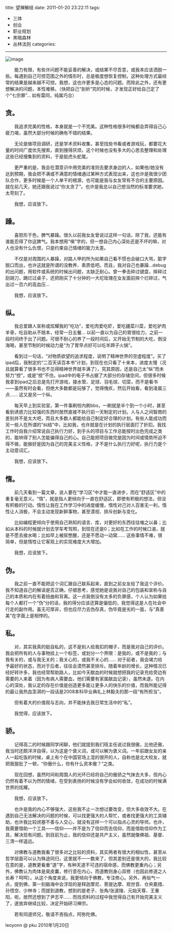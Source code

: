 ﻿title: 望禅解结
date: 2011-01-20 23:22:11
tags: 
- 三体
- 创业
- 职业规划
- 黑暗森林
- 丛林法则
categories: 
---
![image](http://u.img.huxiu.com/portal/201301/18/095013hk9qeqkoeihkuhrs.jpg)
 

　　能力有限，有些许问题不能妥善的解决，或结果不尽吾意，或我本应该洒脱一些。每遇到自己可控范围之外的情形时，总是极度想恢复控制，这种处理方式最经常的结果是越来越不可控。我想，这也许更多是心态的问题。而除此之外，还有更想解决的问题，本性难移。（快把自己“剖析”完的时候，才发现正好给自己定了个“七宗罪”… 如有雷同，纯属巧合）

## 贪。

　　我追求完美的性格，本身就是一个不完美。这种性格很多时候都会弄得自己心疲力竭，虽然大部分时候的确有不错的结果。

　　无论是做项目调研，还是学术资料收集，甚至找些书看或者游戏玩，都要花大量的时间广度优先搜索，直到搜得厌烦，这个时候也没有多大的心思去整理和处理这些已经搜集到的资料，于是挺虎头蛇尾。

　　更严重的是，我会在潜意识中用完美的准则去要求身边的人，如果他/她没有达到预期，我会把不满或不满意的情绪通过某种方式表现出来，这也许是我很少团队合作，更多时候是一个人单干的根源，也可能是我与女友常有不合的主要原因。就在前几天，她还跟我说过“你太贪了”。也许是我总以自己想当然的标准要求她，太苛刻了。

　　我想，应该放下。

## 躁。

　　喜怒形于色，脾气暴躁。很久以前我女友曾说过这样一句话，除了我，还能有谁能忍得了你这脾气。我本想用“嗔”字的，但一想自己内心深处还是不坏的嘛，对人也没有什么仇恨，只是约束自己情绪的能力太差。

　　不仅是对周围的人暴躁，对路人甲的所为如果自己看不惯也会破口大骂，脏字脱口而出，也许这就是所谓的没教养、素质低吧。而且，我对自己也暴躁…debug的出问题，用软件或系统的时候出问题，太缺乏耐心。曾一拳击碎过键盘，摔碎过刮胡刀，踢烂过桌子，还把刚买了十分钟的一大坨玫瑰在女友面前摔个烂碎过，气出过一百六的高血压… 

　　我想，应该放下。

## 纵。

　　我总爱跟人宣称或炫耀我的“吃功”，爱吃肉爱吃虾，爱吃疆菜川菜，爱吃驴肉羊骨，吃自助从不赔本，经常一日五餐… 以前一直以为自己的胃很给力，之前一段时间终于出了问题。可很不耐心的养了一段时间后，又开始无节制的大吃，倒没海喝，甚至节制的时候动力是“为了胃早点好可以吃羊蹄子火锅”。

　　看到过一句话，“对物质欲望的追求程度，说明了精神世界的空虚程度”。买了ipad后，我制定的“二百天读百本书”计划，到现在也只看了十来本，进度太慢（况且就算看了很多书也不见得精神世界就丰满了），究其原因，还是自己太“纵”而未努力“控”，或是“控”不住。ipad中的电子书占据了大部分的存储空间，但很多时候我拿到ipad之后总是先打开游戏，接水管、足球、羽毛球、切菜，而不是看书——虽然有时会看，但绝大多数都是玩够了，觉得愧疚，然后开始看，看到凌晨三点…… 这又是另一个纵。

　　每天早上到实验室，第一件事刷校内刷bbs，一刷就是半个到一个小时，甚至看到诱惑力比较强的东西时居然直接不执行前一天制定的计划。人与人之间智商的差别并不是太大吧，而且大多数人都能给自己制定好合理的计划。有些人能成功而另一些人在所谓的“纠结”中，比如我，也许就是在计划的执行层面打了折扣。我找工作时自我介绍常说自己执行力好，到手头的项目与工作总能按时出色完成之类的，能哄得了别人怎能骗得自己的心。自己能把项目做完是因为时间或情势所迫不得不做，能做好是因为自己的完美主义性格，才不是什么执行力好呢，执行力是个主动意词汇。

　　我想，应该放下。

## 惰。

　　前几天看到一篇文章，说人要在“学习区”中才能一直进步，而在“舒适区”中的重复毫无意义。“惰”，就是指人更倾向于一直在舒适区，即使有积极的想法，但没有积极的行动。惰性让我在工作学习中的进度缓慢，惰性对己对人百害无一利，惰性让人消极，不会主动发现新鲜事物，甚至漠视、排斥创新与变化。

　　比如编程更倾向于使用自己熟知的语言、库，对更好的东西往往嗤之以鼻；比如从本科的时候就计划去学车考驾照，到现在还是0；比如在工作的时候口渴，就是不愿去接水喝；比如早上被尿憋醒，还是不愿动一动窝…… 这些事情不难，很简单，但是惰性让它客观上的实现难度大大增加。

　　我想，应该放下。


## 伪。

　　我之前一直不能把这个词汇跟自己联系起来，直到之前女友给了我这个评价。我不知道自己的解读是否正确，仔细思考，感觉她是说我对自己的包装和宣称与自己的本质和内在有着扭曲和背离。这一点我倒没有太多的负罪感，个人认为如果给每个人都打一个“伪”分的话，我的得分应该还算是偏低的，我觉得这是人在社会中行走的副作用。虽无可厚非，但也应尽力去伪存真，伪毕竟是劣的一面，与“真善美”在字面上是相悖的。

## 私。

　　对，其实我真的挺自私的，这不是别人给我扣的帽子，而是我对自己的评价。我会把所有的人与事物挂上一个标签，或划分一个界限：是我的，或不是我的；与我有关的，或与我无关的；我关心的，或我不关心的…… 对于前者，我会竭力给予最好的状态，而对于后者，往往会漠然甚至排斥。随着年龄的增长，这种情况已经好转许多，我也经常帮助路人，比如今天献血的时候就想把我的记录充给旁边有需要的人来着（因为有病人需要血，他们需要有家属献血记录），虽然未遂。在内心的深处，我认定的存在价值是创造更多能让更多人的快乐的价值，而我所能记得的最让我热血澎湃的一段话是2008本科毕业典礼上林毅夫的那一段“有所担当”。

　　但有着大的价值观与志向，并不能抹去我日常生活中的“私”。

　　我觉得，应该放下。

## 骄。

　　记得高二的时候跟同学闲聊，他们就提到我们班主任说过我很傲，比他还傲，我当时还颇洋洋自得，以为这是个褒义词，或可以解为褒义词。一年前跟女友的亲人一起吃饭的时候，桌上有个在中国官场上混的很开的人，自称也是北大校友，就把我狠批了一顿，“你傲什么，你有什么资本傲？”之类。

　　现在回想，虽然时间和周围人的光环已经将自己的傲骄之气抹去大多，但内心仍然有着不以为然的情绪，在受到表扬的时候没有学会如何收敛，在成功的时候满世界的炫耀。

　　我想，应该放下。 

　　也许是我的内心不够强大，这些我不止一次想过要改变，但大多收效不大。在遇到自己无法解决的问题的时候，可以找更强大的人帮忙，或者找更强大的工具辅助，也许我比较闭塞不善与人交心，就没有这样一个可以指点心灵的导师。也许，我需要借助一个工具——信仰——并不是为了信仰而去信仰，而是借助信仰作为工具，解决现有问题。到目前为止，我的信仰还是共产主义，虽然就像佛祖、基督、三清一样遥远。

　　对佛教与道教我看了很多对之比较的资料，其实两者有很大的相似性，甚至从哲学层面可以认为殊途同归，这里就不一一数来了，但其差别还是很大的，我比较在意的是，道教更看重“道”字，有种天道不可违的宿命感，而佛教更重内心；另外，佛教认为肉体是臭皮囊，修行意在内心，而道教则身心双修（也因此修道之人长寿？呵呵）。从这个角度来说，我更倾向于佛教，专注修心。另外，再俗气一点，提到佛，第一刻脑海中会浮现的是释迦摩尼、菩提达摩、观世音、仓央嘉措、孙悟空、少林寺；而提到道教，想到的是老子、张角/张道陵、元始天尊、王重阳，呃，居然还想到了尹志平…… 而找资料的过程中我觉得自己有开始完美主义了，遂放弃继续比较，决定开始研习禅宗。

　　若有同道师兄，敬请不吝指点，阿弥陀佛。


leoyonn @ pku 2010年1月20日
